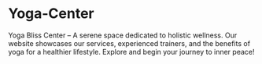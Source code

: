 # Yoga-Center
Yoga Bliss Center – A serene space dedicated to holistic wellness. Our website showcases our services, experienced trainers, and the benefits of yoga for a healthier lifestyle. Explore and begin your journey to inner peace!
